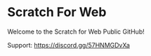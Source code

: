 # Scratch For Web

Welcome to the Scratch for Web Public GitHub!


Support: https://discord.gg/57HNMGDvXa



